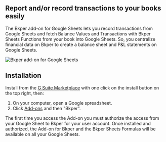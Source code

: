 
## Report and/or record transactions to your books easily

The Bkper add-on for Google Sheets lets you record transactions from Google Sheets and fetch Balance Values and Transactions with Bkper Sheets Functions from your book into Google Sheets. So, you centralize financial data on Bkper to create a balance sheet and P&L statements on Google Sheets.


![Bkper add-on for Google Sheets](https://downloads.intercomcdn.com/i/o/201320536/51500ec47feb0f2560ffdd58/bkper-export-data-google-sheet-3.png)

## Installation

Install from the [G Suite Marketplace](https://gsuite.google.com/marketplace/app/bkper/360398463400) with one click on the install button on the top right, then:

1. On your computer, open a Google spreadsheet.
2. Click [Add-ons](https://support.google.com/docs/answer/2942256?co=GENIE.Platform%3DDesktop&hl=en) and then "Bkper".

The first time you access the Add-on you must authorize the access from your Google Sheet to Bkper for your user account. 
Once installed and authorized, the Add-on for Bkper and the Bkper Sheets Formulas will be available on all your Google Sheets.
